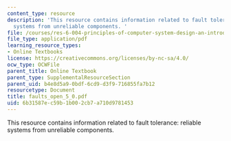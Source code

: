 ```yaml
---
content_type: resource
description: 'This resource contains information related to fault tolerance: reliable
  systems from unreliable components. '
file: /courses/res-6-004-principles-of-computer-system-design-an-introduction-spring-2009/6b31587ec59b1b002cb7a710d9781453_faults_open_5_0.pdf
file_type: application/pdf
learning_resource_types:
- Online Textbooks
license: https://creativecommons.org/licenses/by-nc-sa/4.0/
ocw_type: OCWFile
parent_title: Online Textbook
parent_type: SupplementalResourceSection
parent_uid: b4e8d5a9-0bdf-6cd9-d3f9-716855fa7b12
resourcetype: Document
title: faults_open_5_0.pdf
uid: 6b31587e-c59b-1b00-2cb7-a710d9781453
---
```

This resource contains information related to fault tolerance: reliable systems from unreliable components. 